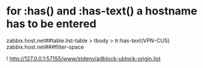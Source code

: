 
# for :has() and :has-text() a hostname has to be entered
zabbix.host.net##table.list-table > tbody > tr:has-text(VPN-CUS)
zabbix.host.net###filter-space


! http://127.0.0.1:57155/www/stdenv/adblock-ublock-origin.list
